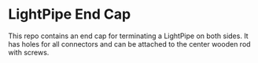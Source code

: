 # LightPipe End Cap

This repo contains an end cap for terminating a LightPipe on both sides. It has holes for all connectors and can be attached to the center wooden rod with screws.
